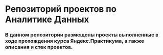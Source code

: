 # Репозиторий проектов по Аналитике Данных
### В данном репозитории размещены проекты выполненные в ходе прохождения курса Яндекс.Практикума, а также описания и стек проектов.
